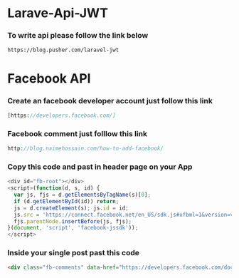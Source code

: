 # Larave-Api-JWT
### To write api please follow the link below
```text
https://blog.pusher.com/laravel-jwt
```
# Facebook API
### Create an facebook developer account just follow this link
```php
[https://developers.facebook.com/]
```
### Facebook comment just folllow this link
```php
http://blog.naimehossain.com/how-to-add-facebook/
```

### Copy this code and past in header page on your App
```js
<div id="fb-root"></div>
<script>(function(d, s, id) {
  var js, fjs = d.getElementsByTagName(s)[0];
  if (d.getElementById(id)) return;
  js = d.createElement(s); js.id = id;
  js.src = 'https://connect.facebook.net/en_US/sdk.js#xfbml=1&version=v3.2&appId=Your id goes here &autoLogAppEvents=1';
  fjs.parentNode.insertBefore(js, fjs);
}(document, 'script', 'facebook-jssdk'));
</script>
```
### Inside your single post past this code
```html
<div class="fb-comments" data-href="https://developers.facebook.com/docs/plugins/comments#configurator" data-numposts="5"></div>
```
